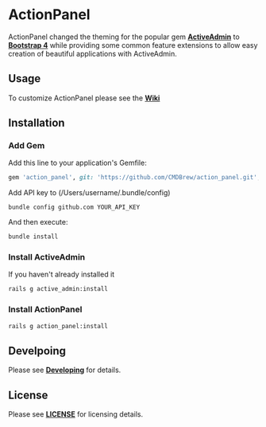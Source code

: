 # ActionPanel
ActionPanel changed the theming for the popular gem **[ActiveAdmin](https://activeadmin.info/)** to **[Bootstrap 4](https://getbootstrap.com/)** while providing some common feature extensions to allow easy creation of beautiful applications with ActiveAdmin.

## Usage
To customize ActionPanel please see the **[Wiki](docs/Home.md)**

## Installation
### Add Gem
Add this line to your application's Gemfile:
```ruby
gem 'action_panel', git: 'https://github.com/CMDBrew/action_panel.git', branch: 'master'
```

Add API key to (/Users/username/.bundle/config)
```shell
bundle config github.com YOUR_API_KEY
```

And then execute:
```bash
bundle install
```

### Install ActiveAdmin
If you haven't already installed it
```bash
rails g active_admin:install
```

### Install ActionPanel
```bash
rails g action_panel:install
```

## Develpoing
Please see **[Developing](docs/Developing.md)** for details.

## License
Please see **[LICENSE](LICENCE)** for licensing details.